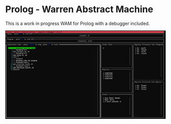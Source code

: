 # Prolog - Warren Abstract Machine

This is a work in progress WAM for Prolog with a debugger included.

![WAM Debugger Screenshot](./docs/debugger.png)
